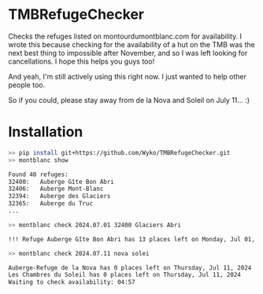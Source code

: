 # TMBRefugeChecker

Checks the refuges listed on montourdumontblanc.com for availability. I wrote this because checking for the availability of a hut on the TMB was the next best thing to impossible after November, and so I was left looking for cancellations. I hope this helps you guys too!

And yeah, I'm still actively using this right now. I just wanted to help other people too.

So if you could, please stay away from de la Nova and Soleil on July 11... :)

# Installation

```bash
>> pip install git+https://github.com/Wyko/TMBRefugeChecker.git
>> montblanc show

Found 40 refuges:
32400:   Auberge Gîte Bon Abri
32406:   Auberge Mont-Blanc
32394:   Auberge des Glaciers
32365:   Auberge du Truc
...

>> montblanc check 2024.07.01 32400 Glaciers Abri

!!! Refuge Auberge Gîte Bon Abri has 13 places left on Monday, Jul 01, 2024 !!!

>> montblanc check 2024.07.11 nova solei

Auberge-Refuge de la Nova has 0 places left on Thursday, Jul 11, 2024
Les Chambres du Soleil has 0 places left on Thursday, Jul 11, 2024
Waiting to check availability: 04:57
```
